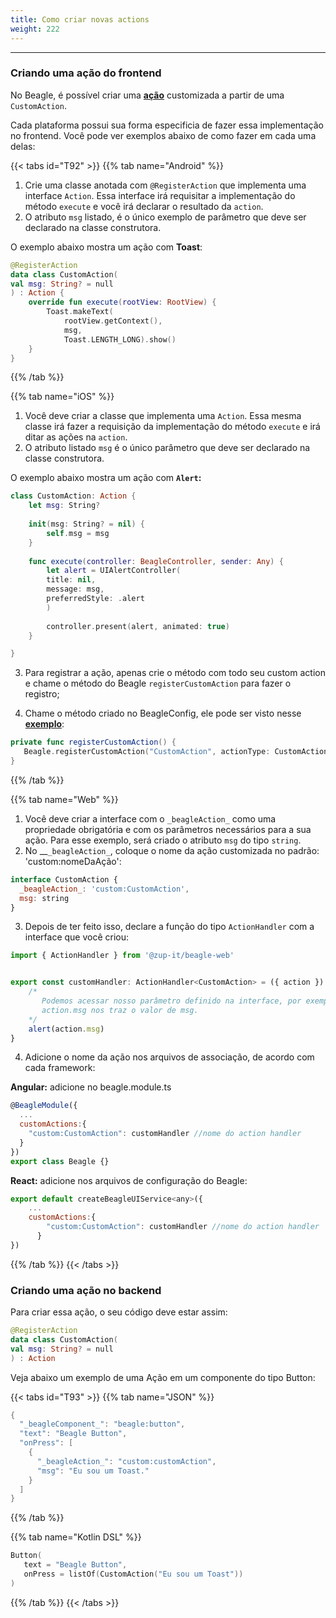 ```yaml
---
title: Como criar novas actions
weight: 222
---
```


---

### Criando uma ação do frontend 

No Beagle, é possível criar uma [**ação**](/pt/docs/api/actions) customizada a partir de uma `CustomAction`.

Cada plataforma possui sua forma especificia de fazer essa implementação no frontend. Você pode ver exemplos abaixo de como fazer em cada uma delas: 

{{< tabs id="T92" >}}
{{% tab name="Android" %}}
1. Crie uma classe anotada com `@RegisterAction` que implementa uma interface `Action`. Essa interface irá requisitar a implementação do método `execute` e você irá declarar o resultado da `action`.
2. O atributo `msg` listado, é o único exemplo de parâmetro que deve ser declarado na classe construtora. 

O exemplo abaixo mostra um ação com **Toast**: 


```kotlin
@RegisterAction
data class CustomAction(
val msg: String? = null
) : Action {
    override fun execute(rootView: RootView) {
        Toast.makeText(
            rootView.getContext(),
            msg, 
            Toast.LENGTH_LONG).show()
    }
}
```

{{% /tab %}}

{{% tab name="iOS" %}}
1. Você deve criar a classe que implementa uma `Action`. Essa mesma classe irá fazer a requisição da implementação do método `execute` e irá ditar as ações na `action`. 
2. O atributo listado `msg` é o único parâmetro que deve ser declarado na classe construtora. 

O exemplo abaixo mostra um ação com **`Alert`:**


```swift
class CustomAction: Action {
    let msg: String?
    
    init(msg: String? = nil) {
        self.msg = msg
    }
    
    func execute(controller: BeagleController, sender: Any) {   
        let alert = UIAlertController(
        title: nil, 
        message: msg, 
        preferredStyle: .alert
        )
        
        controller.present(alert, animated: true)
    }

}
```


3. Para registrar a ação, apenas crie o método com todo seu custom action e chame o  método do Beagle `registerCustomAction`  para fazer o registro; 

4. Chame o método criado no BeagleConfig, ele pode ser visto nesse [**exemplo**](/pt/docs/primeiros-passos/criando-um-projeto-do-zero/case-ios):

```swift
private func registerCustomAction() {
   Beagle.registerCustomAction("CustomAction", actionType: CustomAction.self)
}
```
{{% /tab %}}

{{% tab name="Web" %}}
1. Você deve criar a interface com o `_beagleAction_` como uma propriedade obrigatória e com os parâmetros necessários para a sua ação. Para esse exemplo, será criado o atributo `msg` do tipo `string`. 
2. No  __`_beagleAction_`,  coloque o nome da ação customizada no padrão:  'custom:nomeDaAção':

```javascript
interface CustomAction {
  _beagleAction_: 'custom:CustomAction',
  msg: string
}
```

3. Depois de ter feito isso, declare a função do tipo `ActionHandler` com a interface que você criou:  

```javascript
import { ActionHandler } from '@zup-it/beagle-web'


export const customHandler: ActionHandler<CustomAction> = ({ action }) => {
    /*
       Podemos acessar nosso parâmetro definido na interface, por exemplo 
       action.msg nos traz o valor de msg.
    */
    alert(action.msg)
}
```

4. Adicione o nome da ação nos arquivos de associação, de acordo com cada framework: 

**Angular:** adicione no beagle.module.ts

```javascript
@BeagleModule({
  ...
  customActions:{
    "custom:CustomAction": customHandler //nome do action handler
  }
})
export class Beagle {}
```

**React:** adicione nos arquivos de configuração do Beagle: 

```javascript
export default createBeagleUIService<any>({
    ...
    customActions:{
        "custom:CustomAction": customHandler //nome do action handler
      }
})

```
{{% /tab %}}
{{< /tabs >}}

### Criando uma ação no backend

Para criar essa ação, o seu código deve estar assim: 


```kotlin
@RegisterAction
data class CustomAction(
val msg: String? = null
) : Action 
```


Veja abaixo um exemplo de uma Ação em um componente do tipo Button:

{{< tabs id="T93" >}}
{{% tab name="JSON" %}}
```kotlin
{
  "_beagleComponent_": "beagle:button",
  "text": "Beagle Button",
  "onPress": [
    {
      "_beagleAction_": "custom:customAction",
      "msg": "Eu sou um Toast."
    }
  ]
}
```
{{% /tab %}}

{{% tab name="Kotlin DSL" %}}
```kotlin
Button(
   text = "Beagle Button",
   onPress = listOf(CustomAction("Eu sou um Toast"))
)
```
{{% /tab %}}
{{< /tabs >}}

